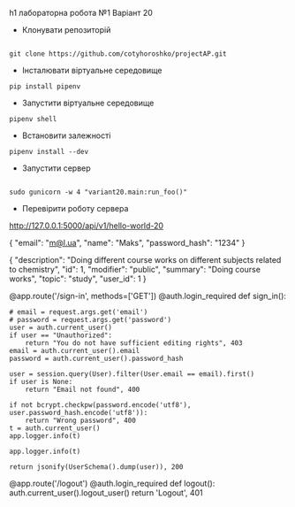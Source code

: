 h1 лабораторна робота №1 Варіант 20

* Клонувати репозиторій
```

git clone https://github.com/cotyhoroshko/projectAP.git

```

* Інсталювати віртуальне середовище
```
pip install pipenv
```

* Запустити віртуальне середовище
```
pipenv shell
```

* Встановити залежності
```
pipenv install --dev
```

* Запустити сервер
```

sudo gunicorn -w 4 "variant20.main:run_foo()"

```

* Перевірити роботу сервера

<http://127.0.0.1:5000/api/v1/hello-world-20>

{
        "email": "m@l.ua",
        "name": "Maks",
        "password_hash": "1234"
}

{
        "description": "Doing different course works on different subjects related to chemistry",
        "id": 1,
        "modifier": "public",
        "summary": "Doing course works",
        "topic": "study",
        "user_id": 1
}


















@app.route('/sign-in', methods=['GET'])
@auth.login_required
def sign_in():

    # email = request.args.get('email')
    # password = request.args.get('password')
    user = auth.current_user()
    if user == "Unauthorized":
        return "You do not have sufficient editing rights", 403
    email = auth.current_user().email
    password = auth.current_user().password_hash

    user = session.query(User).filter(User.email == email).first()
    if user is None:
        return "Email not found", 400

    if not bcrypt.checkpw(password.encode('utf8'), user.password_hash.encode('utf8')):
        return "Wrong password", 400
    t = auth.current_user()
    app.logger.info(t)

    app.logger.info(t)

    return jsonify(UserSchema().dump(user)), 200


@app.route('/logout')
@auth.login_required
def logout():
    auth.current_user().logout_user()
    return 'Logout', 401
